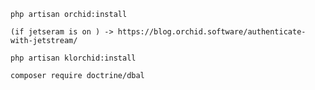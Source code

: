 

    php artisan orchid:install 

    (if jetseram is on ) -> https://blog.orchid.software/authenticate-with-jetstream/

    php artisan klorchid:install
    
    composer require doctrine/dbal
